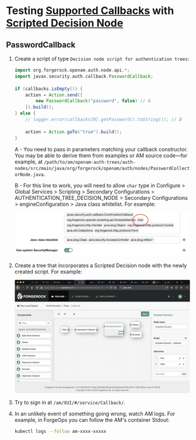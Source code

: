 # Testing [Supported Callbacks](https://backstage.forgerock.com/docs/am/6.5/dev-guide/#supported-callbacks) with [Scripted Decision Node](https://backstage.forgerock.com/docs/am/6.5/authentication-guide/index.html#auth-node-scripted-decision)

## PasswordCallback

1. Create a script of type `Decision node script for authentication trees`:

    ```groovy
    import org.forgerock.openam.auth.node.api.*;
    import javax.security.auth.callback.PasswordCallback;

    if (callbacks.isEmpty()) {
        action = Action.send([
            new PasswordCallback("password", false) // A
        ]).build();
    } else {
        // logger.error(callbacks[0].getPassword().toString()); // B

        action = Action.goTo("true").build();
    }
    ```

    A - You need to pass in parameters matching your callback constructor. You may be able to derive them from examples or AM source code—for example, at `/path/to/am/openam-auth-trees/auth-nodes/src/main/java/org/forgerock/openam/auth/nodes/PasswordCollectorNode.java`.

    B - For this line to work, you will need to allow `char` type in Configure > Global Services > Scripting > Secondary Configurations > AUTHENTICATION_TREE_DECISION_NODE > Secondary Configurations > engineConfiguration > Java class whitelist. For example:

    <img alt="Java white list with the char type" src="README_files/am.authentication-tree.scripted-decision-node.java-whitelist.char.png" width="512">

2. Create a tree that incorporates a Scripted Decision node with the newly created script. For example:

    <img alt="authentication tree with scripted decision module.png" src="README_files/am.authentication-tree.scripted-decision-node.callback.png" width="726">

3. Try to sign in at `/am/XUI/#/service/Callback/`.

4. In an unlikely event of something going wrong, watch AM logs. For example, in ForgeOps you can follow the AM's container Stdout:

    ```bash
    kubectl logs --follow am-xxxx-xxxxx
    ```

